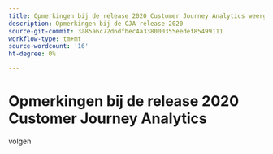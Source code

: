 ```yaml
---
title: Opmerkingen bij de release 2020 Customer Journey Analytics weergeven
description: Opmerkingen bij de CJA-release 2020
source-git-commit: 3a85a6c72d6dfbec4a338000355eedef85499111
workflow-type: tm+mt
source-wordcount: '16'
ht-degree: 0%

---
```



# Opmerkingen bij de release 2020 Customer Journey Analytics

volgen